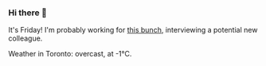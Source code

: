 ### Hi there :wave:

It's Friday! I'm probably working for [this bunch](https://github.com/kohofinancial), interviewing a potential new colleague.

Weather in Toronto: overcast, at -1°C.
